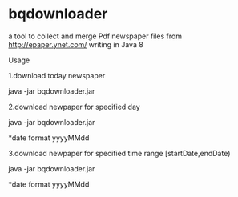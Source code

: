 # bqdownloader
a tool to collect and merge Pdf newspaper files from http://epaper.ynet.com/
writing in Java 8

Usage

1.download today newspaper

java -jar bqdownloader.jar

2.download newpaper for specified day

java -jar bqdownloader.jar <date>

*date format yyyyMMdd

3.download newpaper for specified time range [startDate,endDate)

java -jar bqdownloader.jar <startDate> <endDate>
        
*date format yyyyMMdd
        
        
